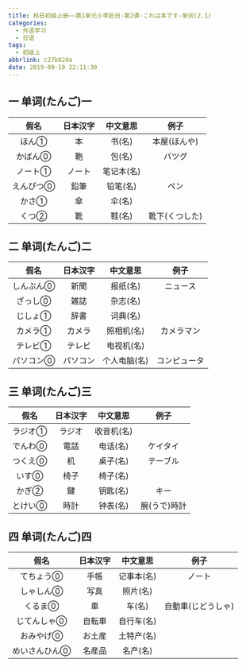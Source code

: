 ```yaml
---
title: 标日初级上册——第1单元小李赴日-第2课-これは本です-单词(2.1)
categories:
  - 外语学习
  - 日语
tags:
  - 初级上
abbrlink: c27b824a
date: 2019-09-10 22:11:30
---
```

## 一 单词(たんご)一 

|   假名    | 日本汉字 |  中文意思  |      例子      |
| :-------: | :------: | :--------: | :------------: |
|   ほん①   |    本    |   书(名)   |  本屋(ほんや)  |
|  かばん⓪  |    鞄    |   包(名)   |     バツグ     |
|  ノート①  |  ノート  | 笔记本(名) |                |
| えんぴつ⓪ |   鉛筆   |  铅笔(名)  |      ペン      |
|   かさ①   |    傘    |   伞(名)   |                |
|   くつ②   |    靴    |   鞋(名)   | 靴下(くつした) |

<!--more-->

## 二 单词(たんご)二

|   假名    | 日本汉字 |   中文意思   |     例子     |
| :-------: | :------: | :----------: | :----------: |
| しんぶん⓪ |   新聞   |   报纸(名)   |   ニュース   |
|  ざっし⓪  |   雑誌   |   杂志(名)   |              |
|  じしょ①  |   辞書   |   词典(名)   |              |
|  カメラ①  |  カメラ  |  照相机(名)  |  カメラマン  |
|  テレビ①  |  テレビ  |  电视机(名)  |              |
| パソコン⓪ | パソコン | 个人电脑(名) | コンピュータ |

## 三 单词(たんご)三

|  假名   | 日本汉字 |  中文意思  |     例子     |
| :-----: | :------: | :--------: | :----------: |
| ラジオ① |  ラジオ  | 收音机(名) |              |
| でんわ⓪ |   電話   |  电话(名)  |   ケイタイ   |
| つくえ⓪ |    机    |  桌子(名)  |   テーブル   |
|  いす⓪  |   椅子   |  椅子(名)  |              |
|  かぎ②  |    鍵    |  钥匙(名)  |     キー     |
| とけい⓪ |   時計   |  钟表(名)  | 腕(うで)時計 |

## 四 单词(たんご)四

|     假名      | 日本汉字 |  中文意思  |        例子        |
| :-----------: | :------: | :--------: | :----------------: |
|   てちょう⓪   |   手帳   | 记事本(名) |       ノート       |
|   しゃしん⓪   |   写真   |  照片(名)  |                    |
|    くるま⓪    |    車    |   车(名)   | 自動車(じどうしゃ) |
|  じてんしゃ⓪  |  自転車  | 自行车(名) |                    |
|   おみやげ⓪   |  お土産  | 土特产(名) |                    |
| めいさんひん⓪ |  名産品  |  名产(名)  |                    |